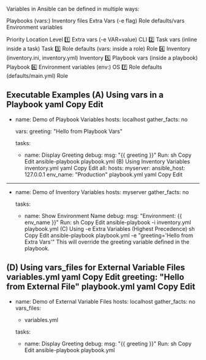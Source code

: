 Variables in Ansible can be defined in multiple ways:

Playbooks (vars:)
Inventory files
Extra Vars (-e flag)
Role defaults/vars
Environment variables

Priority	Location	Level
1️⃣	Extra vars (-e VAR=value)	CLI
2️⃣	Task vars (inline inside a task)	Task
3️⃣	Role defaults (vars: inside a role)	Role
4️⃣	Inventory (inventory.ini, inventory.yml)	Inventory
5️⃣	Playbook vars (inside a playbook)	Playbook
6️⃣	Environment variables (env:)	OS
7️⃣	Role defaults (defaults/main.yml)	Role


Executable Examples
(A) Using vars in a Playbook
yaml
Copy
Edit
---
- name: Demo of Playbook Variables
  hosts: localhost
  gather_facts: no

  vars:
    greeting: "Hello from Playbook Vars"

  tasks:
    - name: Display Greeting
      debug:
        msg: "{{ greeting }}"
Run:
sh
Copy
Edit
ansible-playbook playbook.yml
(B) Using Inventory Variables
inventory.yml
yaml
Copy
Edit
all:
  hosts:
    myserver:
      ansible_host: 127.0.0.1
      env_name: "Production"
playbook.yml
yaml
Copy
Edit
---
- name: Demo of Inventory Variables
  hosts: myserver
  gather_facts: no

  tasks:
    - name: Show Environment Name
      debug:
        msg: "Environment: {{ env_name }}"
Run:
sh
Copy
Edit
ansible-playbook -i inventory.yml playbook.yml
(C) Using -e Extra Variables (Highest Precedence)
sh
Copy
Edit
ansible-playbook playbook.yml -e "greeting='Hello from Extra Vars'"
This will override the greeting variable defined in the playbook.

(D) Using vars_files for External Variable Files
variables.yml
yaml
Copy
Edit
greeting: "Hello from External File"
playbook.yml
yaml
Copy
Edit
---
- name: Demo of External Variable Files
  hosts: localhost
  gather_facts: no
  vars_files:
    - variables.yml

  tasks:
    - name: Display Greeting
      debug:
        msg: "{{ greeting }}"
Run:
sh
Copy
Edit
ansible-playbook playbook.yml
